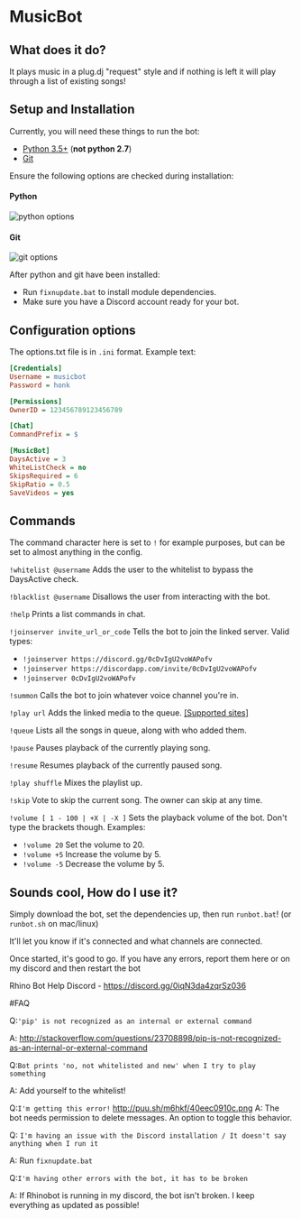 # MusicBot

## What does it do?

It plays music in a plug.dj "request" style and if nothing is left it will play through a list of existing songs!

## Setup and Installation

Currently, you will need these things to run the bot:

  - [Python 3.5+](https://www.python.org/downloads/) (**not python 2.7**)
  - [Git](https://git-scm.com/download/win)

Ensure the following options are checked during installation:

#### Python
![python options](https://i.gyazo.com/2c06a7ee35afda3383185916fd2a94d3.png)


#### Git
![git options](https://cdn.discordapp.com/attachments/129489631539494912/129505383223001088/pic.png)

After python and git have been installed:
  - Run `fixnupdate.bat` to install module dependencies.
  - Make sure you have a Discord account ready for your bot.

## Configuration options

The options.txt file is in `.ini` format.  Example text:

```ini
[Credentials]
Username = musicbot
Password = honk

[Permissions]
OwnerID = 123456789123456789

[Chat]
CommandPrefix = $

[MusicBot]
DaysActive = 3
WhiteListCheck = no
SkipsRequired = 6
SkipRatio = 0.5
SaveVideos = yes
```

## Commands

The command character here is set to `!` for example purposes, but can be set to almost anything in the config.

`!whitelist @username` Adds the user to the whitelist to bypass the DaysActive check.

`!blacklist @username` Disallows the user from interacting with the bot.

`!help` Prints a list commands in chat.

`!joinserver invite_url_or_code` Tells the bot to join the linked server. Valid types:
  - `!joinserver https://discord.gg/0cDvIgU2voWAPofv`
  - `!joinserver https://discordapp.com/invite/0cDvIgU2voWAPofv`
  - `!joinserver 0cDvIgU2voWAPofv`

`!summon` Calls the bot to join whatever voice channel you're in.

`!play url` Adds the linked media to the queue.  [[Supported sites]](https://rg3.github.io/youtube-dl/supportedsites.html)

`!queue` Lists all the songs in queue, along with who added them.

`!pause` Pauses playback of the currently playing song.

`!resume` Resumes playback of the currently paused song.

`!play shuffle` Mixes the playlist up.

`!skip` Vote to skip the current song.  The owner can skip at any time.

`!volume [ 1 - 100 | +X | -X ]` Sets the playback volume of the bot.  Don't type the brackets though.  Examples:
  - `!volume 20` Set the volume to 20.
  - `!volume +5` Increase the volume by 5.
  - `!volume -5` Decrease the volume by 5.

## Sounds cool, How do I use it?
Simply download the bot, set the dependencies up, then run `runbot.bat`! (or `runbot.sh` on mac/linux)

It'll let you know if it's connected and what channels are connected.

Once started, it's good to go. If you have any errors, report them here or on my discord and then restart the bot

Rhino Bot Help Discord - https://discord.gg/0iqN3da4zqrSz036

#FAQ

Q:`'pip' is not recognized as an internal or external command`

A: http://stackoverflow.com/questions/23708898/pip-is-not-recognized-as-an-internal-or-external-command

Q:`Bot prints 'no, not whitelisted and new' when I try to play something`

A: Add yourself to the whitelist!

Q:`I'm getting this error!` http://puu.sh/m6hkf/40eec0910c.png
A: The bot needs permission to delete messages. An option to toggle this behavior.

Q: `I'm having an issue with the Discord installation / It doesn't say anything when I run it`

A: Run `fixnupdate.bat`

Q:`I'm having other errors with the bot, it has to be broken`

A: If Rhinobot is running in my discord, the bot isn't broken. I keep everything as updated as possible!

